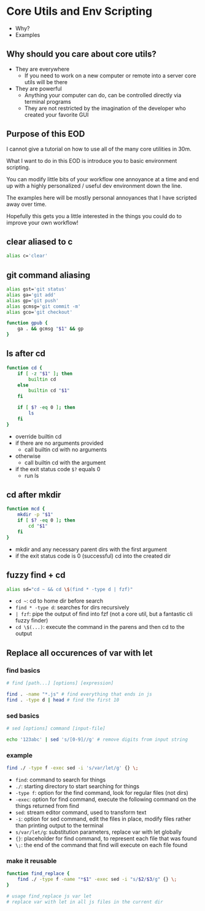 # Core Utils and Env Scripting

- Why?
- Examples

## Why should you care about core utils?

- They are everywhere
  - If you need to work on a new computer or remote into a server core utils will be there
- They are powerful
  - Anything your computer can do, can be controlled directly via terminal programs
  - They are not restricted by the imagination of the developer who created your favorite GUI

## Purpose of this EOD

I cannot give a tutorial on how to use all of the many core utilities in 30m.

What I want to do in this EOD is introduce you to basic environment scripting.

You can modify little bits of your workflow one annoyance at a time and
end up with a highly personalized / useful dev environment down the line.

The examples here will be mostly personal annoyances that I have
scripted away over time.

Hopefully this gets you a little interested in the things you could
do to improve your own workflow!

## clear aliased to c

```sh
alias c='clear'
```

## git command aliasing

```sh
alias gst='git status'
alias ga='git add'
alias gp='git push'
alias gcmsg='git commit -m'
alias gco='git checkout'

function gpub {
    ga . && gcmsg "$1" && gp
}
```

## ls after cd

```sh
function cd {
    if [ -z "$1" ]; then
        builtin cd
    else
        builtin cd "$1"
    fi

    if [ $? -eq 0 ]; then
        ls
    fi
}
```

- override builtin cd
- if there are no arguments provided
  - call builtin cd with no arguments
- otherwise
  - call builtin cd with the argument
- if the exit status code `$?` equals 0
  - run ls

## cd after mkdir

```sh
function mcd {
    mkdir -p "$1"
    if [ $? -eq 0 ]; then
        cd "$1"
    fi
}
```

- mkdir and any necessary parent dirs with the first argument
- if the exit status code is 0 (successful) cd into the created dir

## fuzzy find + cd

```sh
alias sd="cd ~ && cd \$(find * -type d | fzf)"
```

- `cd ~`: cd to home dir before search
- `find * -type d`: searches for dirs recursively
- `| fzf`: pipe the output of find into fzf (not a core util, but a fantastic cli fuzzy finder)
- `cd \$(...)`: execute the command in the parens and then cd to the output

## Replace all occurences of var with let

### find basics

```sh
# find [path...] [options] [expression]

find . -name "*.js" # find everything that ends in js
find . -type d | head # find the first 10
```

### sed basics

```sh
# sed [options] command [input-file]

echo '123abc' | sed 's/[0-9]//g' # remove digits from input string
```

### example

```sh
find ./ -type f -exec sed -i 's/var/let/g' {} \;

```

- `find`: command to search for things
- `./`: starting directory to start searching for things
- `-type f`: option for the find command, look for regular files (not dirs)
- `-exec`: option for find command, execute the following command on the things returned from find
- `sed`: stream editor command, used to transform text
- `-i`: option for sed command, edit the files in place, modify files rather than printing output to the terminal
- `s/var/let/g`: substitution parameters, replace var with let globally
- `{}`: placeholder for find command, to represent each file that was found
- `\;`: the end of the command that find will execute on each file found

### make it reusable

```sh
function find_replace {
    find ./ -type f -name "*$1" -exec sed -i "s/$2/$3/g" {} \;
}

# usage find_replace js var let
# replace var with let in all js files in the current dir
```
